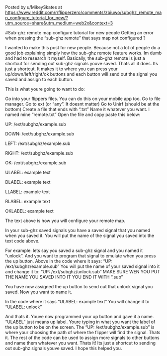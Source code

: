 Posted by
u/MikeySkates
at https://www.reddit.com/r/flipperzero/comments/zbiuwo/subghz_remote_map_configure_tutorial_for_new/?utm_source=share&utm_medium=web2x&context=3


#Sub-ghz remote map configure tutorial for new people
Getting an error when pressing the “sub-ghz remote” that says map not configured ?

I wanted to make this post for new people. Because not a lot of people do a good job explaining simply how the sub-ghz remote feature works. Im dumb and had to research it myself. 
Basically, the sub-ghz remote is just a shortcut for sending out sub-ghz signals youve saved. Thats all it does. Its just a shortcut. 
It makes it to where you can press your up/down/left/right/ok buttons and each button will send out the signal you saved and assign to each button.

This is what youre going to want to do:

Go into your flippers files. You can do this on your mobile app too. Go to file manager. Go to ext (or “any”. It doesnt matter) Go to Unirf (should be at the bottom) 
Create a file that ends with “.txt” Name it whatever you want. I named mine “remote.txt” Open the file and copy paste this below:

UP: /ext/subghz/example.sub

DOWN: /ext/subghz/example.sub

LEFT: /ext/subghz/example.sub

RIGHT: /ext/subghz/example.sub

OK: /ext/subghz/example.sub

ULABEL: example text

DLABEL: example text

LLABEL: example text

RLABEL: example text

OKLABEL: example text

The text above is how you will configure your remote map.

In your sub-ghz saved signals you have a saved signal that you named when you saved it. You will put the name of the signal you saved into the text code above.

For example: lets say you saved a sub-ghz signal and you named it “unlock”. And you want to program that signal to emulate when you press the up button. 
Above in the code where it says: “UP: /ext/subghz/example.sub” 
You will put the name of your saved signal into it and change it to: “UP: /ext/subghz/unlock.sub” MAKE SURE WEN YOU PUT THE NAME YOU SAVED INTO IT YOU END IT WITH “.sub”

You have now assigned the up button to send out that unlock signal you saved. Now you want to name it.

In the code where it says “ULABEL: example text” You will change it to “ULABEL: unlock”

And thats it. Youve now programmed your up button and gave it a name. “ULABEL” just means up label. Youre typing in what you want the label of the up button to be on the screen. 
The “UP: /ext/subghz/example.sub” is where your choosing the path of where the flipper will find the signal. Thats it. 
The rest of the code can be used to assign more signals to other buttons and name them whatever you want. Thats it! Its just a shortcut to sending out sub-ghz signals youve saved. I hope this helped you.


